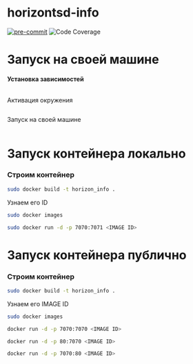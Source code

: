 # horizontsd-info

<p align="center">

[![pre-commit](https://img.shields.io/badge/pre--commit-enabled-brightgreen?logo=pre-commit)](https://github.com/pre-commit/pre-commit)
![Code Coverage](coverage.svg)

</p>

# Запуск на своей машине

#### Установка зависимостей
```bash

```


Активация окружения
```bash

```


Запуск на своей машине
```bash

```



# Запуск контейнера локально

### Строим контейнер
```bash
sudo docker build -t horizon_info .
```
Узнаем его ID
```bash
sudo docker images
```

```bash
sudo docker run -d -p 7070:7071 <IMAGE ID>
```

# Запуск контейнера публично

### Строим контейнер
```bash
sudo docker build -t horizon_info .
```
Узнаем его IMAGE ID
```bash
sudo docker images
```

```bash
docker run -d -p 7070:7070 <IMAGE ID>
```

```bash
docker run -d -p 80:7070 <IMAGE ID>
```

```bash
docker run -d -p 7070:80 <IMAGE ID>
```

